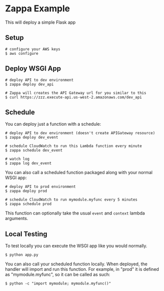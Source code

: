 # Zappa Example

This will deploy a simple Flask app

## Setup
    # configure your AWS keys
    $ aws configure

## Deploy WSGI App
    # deploy API to dev environment
    $ zappa deploy dev_api

    # Zappa will creates the API Gateway url for you similar to this
    $ curl https://zzz.execute-api.us-west-2.amazonaws.com/dev_api

## Schedule

You can deploy just a function with a schedule:

    # deploy API to dev environment (doesn't create APIGateway resource)
    $ zappa deploy dev_event

    # schedule CloudWatch to run this Lambda function every minute
    $ zappa schedule dev_event

    # watch log
    $ zappa log dev_event

You can also call a scheduled function packaged along with your normal WSGI app:

    # deploy API to prod environment
    $ zappa deploy prod

    # schedule CloudWatch to run mymodule.myfunc every 5 minutes
    $ zappa schedule prod

This function can optionally take the usual `event` and `context` lambda arguments.

## Local Testing

To test locally you can execute the WSGI app like you would normally.

    $ python app.py

You can also call your scheduled function locally. When deployed, the handler will import and run this function.
For example, in "prod" it is defined as "mymodule.myfunc", so it can be called as such:

    $ python -c "import mymodule; mymodule.myfunc()"

